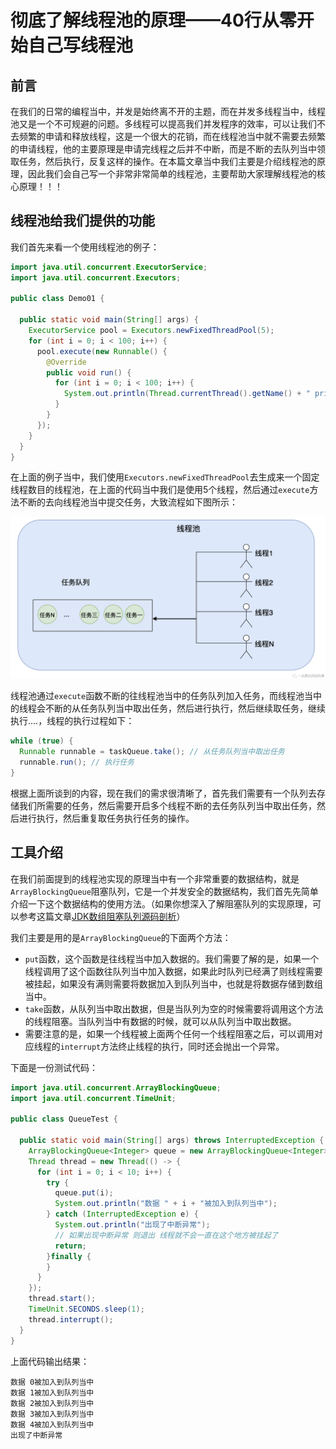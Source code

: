 # 彻底了解线程池的原理——40行从零开始自己写线程池

## 前言

在我们的日常的编程当中，并发是始终离不开的主题，而在并发多线程当中，线程池又是一个不可规避的问题。多线程可以提高我们并发程序的效率，可以让我们不去频繁的申请和释放线程，这是一个很大的花销，而在线程池当中就不需要去频繁的申请线程，他的主要原理是申请完线程之后并不中断，而是不断的去队列当中领取任务，然后执行，反复这样的操作。在本篇文章当中我们主要是介绍线程池的原理，因此我们会自己写一个非常非常简单的线程池，主要帮助大家理解线程池的核心原理！！！

## 线程池给我们提供的功能

我们首先来看一个使用线程池的例子：

```java
import java.util.concurrent.ExecutorService;
import java.util.concurrent.Executors;

public class Demo01 {

  public static void main(String[] args) {
    ExecutorService pool = Executors.newFixedThreadPool(5);
    for (int i = 0; i < 100; i++) {
      pool.execute(new Runnable() {
        @Override
        public void run() {
          for (int i = 0; i < 100; i++) {
            System.out.println(Thread.currentThread().getName() + " print " + i);
          }
        }
      });
    }
  }
}

```

在上面的例子当中，我们使用`Executors.newFixedThreadPool`去生成来一个固定线程数目的线程池，在上面的代码当中我们是使用5个线程，然后通过`execute`方法不断的去向线程池当中提交任务，大致流程如下图所示：

<img src="../../images/concurrency/54.png" alt="54" style="zoom:80%;" />

线程池通过`execute`函数不断的往线程池当中的任务队列加入任务，而线程池当中的线程会不断的从任务队列当中取出任务，然后进行执行，然后继续取任务，继续执行....，线程的执行过程如下：

```java
while (true) {
  Runnable runnable = taskQueue.take(); // 从任务队列当中取出任务
  runnable.run(); // 执行任务
}
```

根据上面所谈到的内容，现在我们的需求很清晰了，首先我们需要有一个队列去存储我们所需要的任务，然后需要开启多个线程不断的去任务队列当中取出任务，然后进行执行，然后重复取任务执行任务的操作。

## 工具介绍

在我们前面提到的线程池实现的原理当中有一个非常重要的数据结构，就是`ArrayBlockingQueue`阻塞队列，它是一个并发安全的数据结构，我们首先先简单介绍一下这个数据结构的使用方法。（如果你想深入了解阻塞队列的实现原理，可以参考这篇文章[JDK数组阻塞队列源码剖析](https://mp.weixin.qq.com/s?__biz=Mzg3ODgyNDgwNg==&mid=2247486596&idx=1&sn=43b09e72333f1561c3cc77aad26b2a1d&chksm=cf0c908df87b199ba77bb0dc9db95bf360dacfd1986d4d1c007154312cef6a25750b58c38bdb&token=2045951226&lang=zh_CN#rd)）

我们主要是用的是`ArrayBlockingQueue`的下面两个方法：

- `put`函数，这个函数是往线程当中加入数据的。我们需要了解的是，如果一个线程调用了这个函数往队列当中加入数据，如果此时队列已经满了则线程需要被挂起，如果没有满则需要将数据加入到队列当中，也就是将数据存储到数组当中。
- `take`函数，从队列当中取出数据，但是当队列为空的时候需要将调用这个方法的线程阻塞。当队列当中有数据的时候，就可以从队列当中取出数据。
- 需要注意的是，如果一个线程被上面两个任何一个线程阻塞之后，可以调用对应线程的`interrupt`方法终止线程的执行，同时还会抛出一个异常。

下面是一份测试代码：

```java
import java.util.concurrent.ArrayBlockingQueue;
import java.util.concurrent.TimeUnit;

public class QueueTest {

  public static void main(String[] args) throws InterruptedException {
    ArrayBlockingQueue<Integer> queue = new ArrayBlockingQueue<Integer>(5);
    Thread thread = new Thread(() -> {
      for (int i = 0; i < 10; i++) {
        try {
          queue.put(i);
          System.out.println("数据 " + i + "被加入到队列当中");
        } catch (InterruptedException e) {
          System.out.println("出现了中断异常");
          // 如果出现中断异常 则退出 线程就不会一直在这个地方被挂起了
          return;
        }finally {
        }
      }
    });
    thread.start();
    TimeUnit.SECONDS.sleep(1);
    thread.interrupt();
  }
}

```

上面代码输出结果：

```
数据 0被加入到队列当中
数据 1被加入到队列当中
数据 2被加入到队列当中
数据 3被加入到队列当中
数据 4被加入到队列当中
出现了中断异常
```

